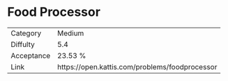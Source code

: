 # Food Processor

<table>
    <tr>
        <td>Category</td>
        <td>Medium</td>
    </tr>
    <tr>
        <td>Diffulty</td>
        <td>5.4</td>
    </tr>
    <tr>
        <td>Acceptance</td>
        <td>23.53 %</td>
    </tr>
    <tr>
        <td>Link</td>
        <td>https://open.kattis.com/problems/foodprocessor</td>
    </tr>
</table>